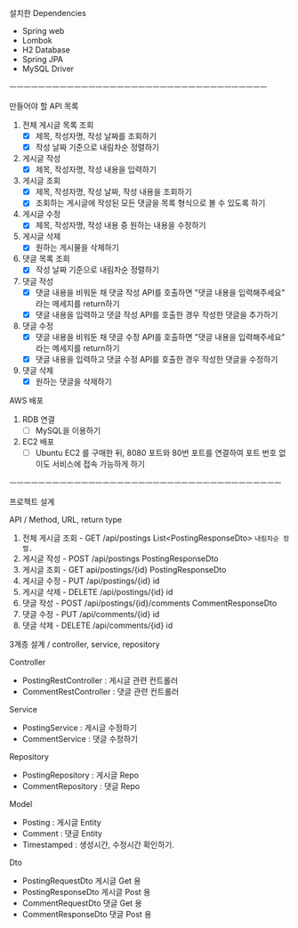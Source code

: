 설치한 Dependencies
- Spring web
- Lombok
- H2 Database
- Spring JPA
- MySQL Driver

ㅡㅡㅡㅡㅡㅡㅡㅡㅡㅡㅡㅡㅡㅡㅡㅡㅡㅡㅡㅡㅡㅡㅡㅡㅡㅡㅡㅡㅡㅡㅡㅡㅡㅡㅡㅡ

만들어야 할 API 목록

1. 전체 게시글 목록 조회
    - [x] 제목, 작성자명, 작성 날짜를 조회하기 
    - [x] 작성 날짜 기준으로 내림차순 정렬하기  
2. 게시글 작성
    - [x] 제목, 작성자명, 작성 내용을 입력하기
3. 게시글 조회
    - [x] 제목, 작성자명, 작성 날짜, 작성 내용을 조회하기
    - [x] 조회하는 게시글에 작성된 모든 댓글을 목록 형식으로 볼 수 있도록 하기
4. 게시글 수정
    - [x] 제목, 작성자명, 작성 내용 중 원하는 내용을 수정하기
5. 게시글 삭제
    - [x] 원하는 게시물을 삭제하기
6. 댓글 목록 조회
    - [x] 작성 날짜 기준으로 내림차순 정렬하기
7. 댓글 작성
    - [x] 댓글 내용을 비워둔 채 댓글 작성 API를 호출하면 "댓글 내용을 입력해주세요" 라는 메세지를 return하기
    - [x] 댓글 내용을 입력하고 댓글 작성 API를 호출한 경우 작성한 댓글을 추가하기
8. 댓글 수정
    - [x] 댓글 내용을 비워둔 채 댓글 수정 API를 호출하면 "댓글 내용을 입력해주세요" 라는 메세지를 return하기
    - [x] 댓글 내용을 입력하고 댓글 수정 API를 호출한 경우 작성한 댓글을 수정하기
9. 댓글 삭제
    - [x] 원하는 댓글을 삭제하기

AWS 배포 

1. RDB 연결
   - [ ] MySQL을 이용하기
2. EC2 배포
   - [ ] Ubuntu EC2 를 구매한 뒤, 8080 포트와 80번 포트를 연결하여 포트 번호 없이도 
     서비스에 접속 가능하게 하기

ㅡㅡㅡㅡㅡㅡㅡㅡㅡㅡㅡㅡㅡㅡㅡㅡㅡㅡㅡㅡㅡㅡㅡㅡㅡㅡㅡㅡㅡㅡㅡㅡㅡㅡㅡㅡㅡㅡ

프로젝트 설계

API / Method, URL, return type

1. 전체 게시글 조회 - GET /api/postings List\<PostingResponseDto> `내림차순 정렬.`
2. 게시글 작성 - POST /api/postings PostingResponseDto
3. 게시글 조회 - GET api/postings/{id} PostingResponseDto
4. 게시글 수정 - PUT /api/postings/{id} id
5. 게시글 삭제 - DELETE /api/postings/{id} id
6. 댓글 작성 - POST /api/postings/{id}/comments CommentResponseDto
7. 댓글 수정 - PUT /api/comments/{id} id
8. 댓글 삭제 - DELETE /api/comments/{id} id

3계층 설계 / controller, service, repository

Controller

- PostingRestController : 게시글 관련 컨트롤러
- CommentRestController : 댓글 관련 컨트롤러

Service

- PostingService : 게시글 수정하기
- CommentService : 댓글 수정하기

Repository

- PostingRepository : 게시글 Repo
- CommentRepository : 댓글 Repo

Model

- Posting : 게시글 Entity
- Comment : 댓글 Entity
- Timestamped : 생성시간, 수정시간 확인하기.

Dto

- PostingRequestDto 게시글 Get 용
- PostingResponseDto 게시글 Post 용
- CommentRequestDto 댓글 Get 용
- CommentResponseDto 댓글 Post 용 
